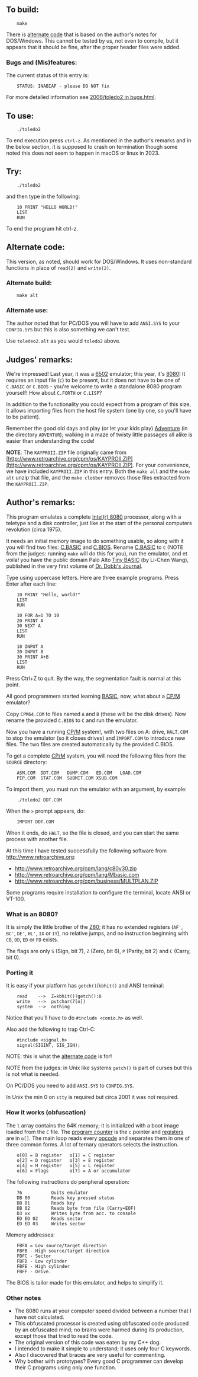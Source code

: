 ## To build:

``` <!---sh-->
    make
```

There is [alternate code](#alternate-code) that is based on the author's notes
for DOS/Windows. This cannot be tested by us, not even to compile, but it appears
that it should be fine, after the proper header files were added.


### Bugs and (Mis)features:

The current status of this entry is:

```
    STATUS: INABIAF - please DO NOT fix
```

For more detailed information see [2006/toledo2 in bugs.html](../../bugs.html#2006_toledo2).


## To use:

``` <!---sh-->
    ./toledo2
```

To end execution press `ctrl-z`. As mentioned in the author's remarks and in the
below section, it is supposed to crash on termination though some noted this
does not seem to happen in macOS or linux in 2023.


## Try:

``` <!---sh-->
    ./toledo2
```

and then type in the following:

```
    10 PRINT "HELLO WORLD!"
    LIST
    RUN
```

To end the program hit ctrl-z.


## Alternate code:

This version, as noted, should work for DOS/Windows. It uses non-standard
functions in place of `read(2)` and `write(2)`.


### Alternate build:

``` <!---sh-->
    make alt
```


### Alternate use:

The author noted that for PC/DOS you will have to add `ANSI.SYS` to your
`CONFIG.SYS` but this is also something we can't test.

Use `toledeo2.alt` as you would `toledo2` above.


## Judges' remarks:

We're impressed! Last year, it was a
[6502](https://en.wikipedia.org/wiki/MOS_Technology_6502) emulator; this year,
it's [8080](https://en.wikipedia.org/wiki/Intel_8080)! It requires an input file
(`C`) to be present, but it does not have to be one of `C.BASIC` or `C.BIOS` -
you're welcome to write a standalone 8080 program yourself! How about `C.FORTH`
or `C.LISP`?

In addition to the functionality you could expect from a program
of this size, it allows importing files from the host file
system (one by one, so you'll have to be patient).

Remember the good old days and play (or let your kids play)
[Adventure](https://rickadams.org/adventure/) (in the directory `ADVENTUR`);
walking in a maze of twisty little passages all alike is easier than
understanding the code!

**NOTE**: The `KAYPROII.ZIP` file originally came from
[http://www.retroarchive.org/cpm/os/KAYPROII.ZIP](http://www.retroarchive.org/cpm/os/KAYPROII.ZIP).
For your convenience, we have included `KAYPROII.ZIP` in this entry.
Both the `make all` and the `make alt` unzip that file, and the `make clobber`
removes those files extracted from the `KAYPROII.ZIP`.


## Author's remarks:

This program emulates a complete [Intel(r)
8080](https://en.wikipedia.org/wiki/Intel_8080) processor, along with a teletype
and a disk controller, just like at the start of the personal computers
revolution (circa 1975).

It needs an initial memory image to do something usable, so along with it you
will find two files: [C.BASIC](C.BASIC) and [C.BIOS](C.BIOS). Rename
[C.BASIC](%%REPO_URL%%/2006/toledo2/C.BASIC) to `C` (NOTE from the judges: running `make` will do this for
you), run the emulator, and et voila! you have the public domain Palo Alto [Tiny
BASIC](https://en.wikipedia.org/wiki/Tiny_BASIC) (by Li-Chen Wang), published in
the very first volume of [Dr. Dobb's
Journal](https://en.wikipedia.org/wiki/Dr._Dobb%27s_Journal).

Type using uppercase letters. Here are three example programs. Press Enter after
each line:

``` <!---basic-->
    10 PRINT "Hello, world!"
    LIST
    RUN

    10 FOR A=1 TO 10
    20 PRINT A
    30 NEXT A
    LIST
    RUN

    10 INPUT A
    20 INPUT B
    30 PRINT A+B
    LIST
    RUN
```

Press Ctrl+Z to quit. By the way, the segmentation fault is
normal at this point.

All good programmers started learning
[BASIC](https://en.wikipedia.org/wiki/BASIC), now, what about a
[CP/M](https://en.wikipedia.org/wiki/CP/M) emulator?

Copy `CPM64.COM` to files named `A` and `B` (these
will be the disk drives). Now rename the provided `C.BIOS` to `C` and
run the emulator.

Now you have a running [CP/M](https://en.wikipedia.org/wiki/CP/M) system!, with
two files on A: drive, `HALT.COM` to stop the emulator (so it closes drives) and
`IMPORT.COM` to introduce new files. The two files are created automatically
by the provided C.BIOS.

To get a complete [CP/M](https://en.wikipedia.org/wiki/CP/M) system, you will need the following files
from the `SOURCE` directory:

```
    ASM.COM  DDT.COM   DUMP.COM   ED.COM   LOAD.COM
    PIP.COM  STAT.COM  SUBMIT.COM XSUB.COM
```

To import them, you must run the emulator with an argument, by
example:

``` <!---sh-->
    ./toledo2 DDT.COM
```

When the `>` prompt appears, do:

```
    IMPORT DDT.COM
```

When it ends, do `HALT`, so the file is closed, and you can start
the same process with another file.

At this time I have tested successfully the following software
from <http://www.retroarchive.org>:

- <http://www.retroarchive.org/cpm/lang/c80v30.zip>
- <http://www.retroarchive.org/cpm/lang/Mbasic.com>
- <http://www.retroarchive.org/cpm/business/MULTPLAN.ZIP>

Some programs require installation to configure the terminal,
locate ANSI or VT-100.


### What is an 8080?

It is simply the little brother of the
[Z80](https://en.wikipedia.org/wiki/Zilog_Z80); it has no extended
registers (`AF'`, `BC'`, `DE'`, `HL'`, `IX` or `IY`), no relative jumps,
and no instruction beginning with `CB`, `DD`, `ED` or `FD` exists.

The flags are only `S` (Sign, bit 7), `Z` (Zero, bit 6), `P` (Parity,
bit 2) and `C` (Carry, bit 0).


### Porting it

It is easy if your platform has `getch()`/`kbhit()` and
ANSI terminal:

```
    read    -->  Z=kbhit()?getch():0
    write   -->  putchar(7[o])
    system  -->  nothing
```


Notice that you'll have to do `#include <conio.h>` as well.

Also add the following to trap Ctrl-C:

        #include <signal.h>
        signal(SIGINT, SIG_IGN);

NOTE: this is what the [alternate code](#alternate-code) is for!

NOTE from the judges: in Unix like systems `getch()` is part of curses but this
is not what is needed.

On PC/DOS you need to add `ANSI.SYS` to `CONFIG.SYS`.

In Unix the min 0 on `stty` is required but circa 2001
it was not required.


### How it works (obfuscation)

The `l` array contains the 64K memory; it is initialized with a boot image
loaded from the `C` file. The [program
counter](https://en.wikipedia.org/wiki/Program_counter) is the `c` pointer and
[registers](https://en.wikipedia.org/wiki/Processor_register) are in `o[]`. The
main loop reads every [opcode](https://en.wikipedia.org/wiki/Opcode) and
separates them in one of three common forms. A lot of ternary operators selects
the instruction.

```
    o[0] = B register   o[1] = C register
    o[2] = D register   o[3] = E register
    o[4] = H register   o[5] = L register
    o[6] = Flags        o[7] = A or accumulator
```

The following instructions do peripheral operation:

```
    76           Quits emulator
    DB 00        Reads key pressed status
    DB 01        Reads key
    DB 02        Reads byte from file (Carry=EOF)
    D3 xx        Writes byte from acc. to console
    ED ED 02     Reads sector
    ED ED 03     Writes sector
```

Memory addresses:

```
    FBFA = Low source/target direction
    FBFB - High source/target direction
    FBFC - Sector
    FBFD - Low cylinder
    FBFE - High cylinder
    FBFF - Drive.
```

The BIOS is tailor made for this emulator, and helps to simplify it.


### Other notes

- The 8080 runs at your computer speed divided
  between a number that I have not calculated.
- This obfuscated processor is created using
  obfuscated code produced by an obfuscated mind;
  no brains were harmed during its production,
  except those that tried to read the code.
- The original version of this code was eaten
  by my C++ dog.
- I intended to make it simple to understand;
  it uses only four C keywords.
- Also I discovered that braces are very useful
  for commenting.
- Why bother with prototypes? Every good C
  programmer can develop their C programs using
  only one function.


<!--

    Copyright © 1984-2024 by Landon Curt Noll. All Rights Reserved.

    You are free to share and adapt this file under the terms of this license:

        Creative Commons Attribution-ShareAlike 4.0 International (CC BY-SA 4.0)

    For more information, see:

        https://creativecommons.org/licenses/by-sa/4.0/

-->

